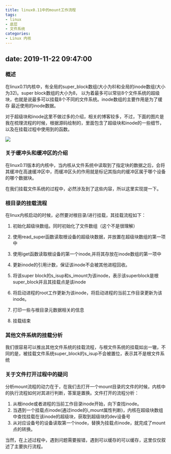 ```yaml
---
title: linux0.11中的mount工作流程
tags: 
- linux
- 底层
- 文件系统
categories: 
- Linux 内核
---
```

date: 2019-11-22 09:47:00
---


### 概述

在linux0.11内核中，有全局的super_block数组(大小为8)和全局的inode数组(大小为32)。super block数组的大小为8，
以为着最多可以常驻8个文件系统的超级块，也就是说最多可以挂载8个不同的文件系统。inode数组的主要作用是为了缓存
最近使用的inode数据。

对于超级块和inode这里不做过多的介绍，相关的博客较多，不过，下面的图片是我在梳理流程的时候，根据源码绘制的，里面包含了超级块和inode的一些细节，以及在挂载过程中使用到的函数。

![](/images/mount.png)


### 关于缓冲头和缓冲区的介绍

在linux0.11版本的内核中，当内核从文件系统中读取到了指定块的数据之后，会将其缓冲在高速缓冲区中，而缓冲区头的作用就是标记其指向的缓冲区属于哪个设备的哪个数据块。

在我们挂载文件系统的过程中，必然涉及到了这些内容，所以这里实现提一下。

### 根目录的挂载流程

在linux内核启动的时候，必然要对根目录/进行挂载，其挂载流程如下：

1. 初始化超级块数组。同时初始化了文件数组（这个不是很理解）

2. 使用read_super函数读取根设备的超级块数据，并放置在超级块数组的第一项中

3. 使用iget函数读取根设备的第一个inode,并将其存放在inode数组的第一项中

4. 更新inode的引用计数，保证该inode不会被其他进程回收。

5. 将该super block的s_isup和s_imount为该inode，表示该superblock是根super_block并且其挂载点是该inode

6. 将启动进程的root工作更新为该inode，将启动进程的当前工作目录更新为该inode。

7. 打印一些与根目录元数据相关的信息

8. 挂载结束


### 其他文件系统的挂载分析

我们很容易可以推出其他文件系统的挂载流程，与根文件系统的挂载如出一辙，不同的是，被挂载文件系统super_block的s_isup不会被置位，表示其不是根文件系统


### 关于文件打开过程中的疑问

分析mount流程的动力在于，在我们去打开一个mount目录的文件的时候，内核中的执行流程如何对其进行判断，答案是置换。文件打开的流程分析：

1. 从根inode或者进程的当前工作目录inode开始，向下查找inode。
2. 当遇到一个挂载点inode(通过inode的i_mount属性判断)，内核在超级块数组中查找挂载在该inode的超级块，获取到超级块的dev设备号
3. 从对应设备号的设备读取第一个inode，替换为挂载点inode，就完成了mount点的转换。

当然，在上述过程中，遇到问题需要报错，遇到可以缓存的可以缓存，这里仅仅叙述了主要执行流程。
